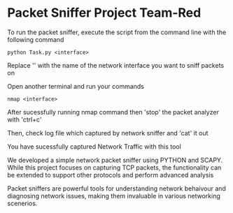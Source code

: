 # Packet Sniffer Project Team-Red

To run the packet sniffer, execute the script from the command line with the following command

```
python Task.py <interface>

```


Replace '<interface>' with the name of the network interface you want to sniff packets on



Open another terminal and run your commands

```
nmap <interface>

```



After sucessfully running nmap command then 'stop' the packet analyzer with 'ctrl+c'




Then, check log file which captured by network sniffer and 'cat' it out




You have sucessfully captured Network Traffic with this tool





We developed a simple network packet sniffer using PYTHON and SCAPY. While this project focuses on capturing TCP packets, the functionality can be extended to support other protocols and perform advanced analysis

Packet sniffers are powerful tools for understanding network behaivour and diagnosing network issues, making them invaluable in various networking scenerios.
